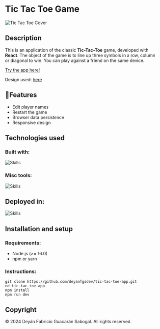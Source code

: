 # Tic Tac Toe Game

<img src="https://i.ibb.co/bWCg9jz/tic-tac-toe-cover.jpg" alt="Tic Tac Toe Cover" title="Tic Tac Toe Game" />

## Description

This is an application of the classic **Tic-Tac-Toe** game, developed with **React**. The object of the game is to line up three symbols in a row, column or diagonal to win.
You can play against a friend on the same device.

[Try the app here!](https://tic-tac-toe-app-iota.vercel.app/)

Design used: [here](https://www.figma.com/community/file/893942075601804557)

## 🚀Features

- Edit player names
- Restart the game
- Browser data persistence
- Responsive design

## Technologies used

### Built with:

![Skills](https://go-skill-icons.vercel.app/api/icons?i=react,vite,typescript,html,sass)

### Misc tools:

![Skills](https://go-skill-icons.vercel.app/api/icons?i=figma)

## Deployed in:

![Skills](https://go-skill-icons.vercel.app/api/icons?i=vercel)

## Installation and setup

### Requirements:

- Node.js (>= 16.0)
- npm or yarn

### Instructions:

```
git clone https://github.com/deyanfgsdev/tic-tac-toe-app.git
cd tic-tac-toe-app
npm install
npm run dev
```

## Copyright

© 2024 Deyán Fabricio Guacarán Sabogal. All rights reserved.
